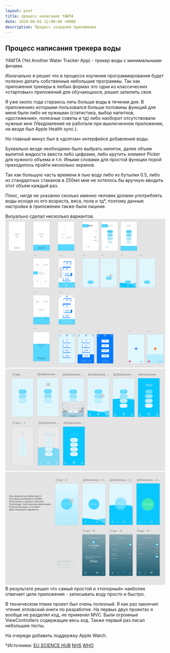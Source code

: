 ```yaml
---
layout: post
title: процесс написания YAWTA
date: 2020-06-01 12:00:00 +0000
description: Процесс создания приложения
---
```


## Процесс написания трекера воды

YAWTA (Yet Another Water Tracker App) - трекер воды с минимальными фичами. 

Изначально я решил что в процессе изучения программирования будет полезно делать собственные небольшие программы. Так как приложения трекеры в любых формах это одни из классических «стартовых» приложений для обучающихся, решил запилить свое. 

Я уже около года стараюсь пить больше воды в течении дня. В приложениях которыми пользовался больше половины функций для меня были либо не нужными (статистика, выбор напитков, «достижения», полезные советы и тд) либо наоборот отсутствовали нужные мне (Уведомления не работали при выключенном приложении, не везде был Apple Health sync.). 

Но главный минус был в «долгом» интерфейсе добавления воды. 

Буквально везде необходимо было выбрать напиток, далее объем выпитой жидкости ввести либо цифрами, либо крутить элемент Picker для нужного объема и т.п. 
Иными словами для простой функции порой приходилось пройти несколько экранов.

Так как большую часть времени я пью воду либо из бутылки 0.5, либо из стандартных стаканов в 250мл мне не хотелось бы  вручную вводить этот объем каждый раз.

Плюс, нигде не указанно сколько именно человек должен употреблять воды исходя из его возраста, веса, пола и тд<span class="ast-pink">*</span>, поэтому данные настройки в приложении также были лишние.

Визуально сделал несколько вариантов. 
![раз](/assets/yawta-process-1.png)  
![два](/assets/yawta-process-2.png)  
![три](/assets/yawta-process-3.png)  
В результате решил что самый простой и «топорный» наиболее отвечает цели приложения - записывать воду просто и быстро. 

В техническом плане проект был очень полезный. Я как раз закончил чтение эпловский книги по разработке. На первых двух проектах я вообще не разделял код, не применял MVC. 
Были огромные ViewControllers содержащие весь код. Также первый раз писал небольшие тесты. 

На очереди добавить поддержку Apple Watch.

<span class="ast-pink">*</span>_Источники:_
[EU SCIENCE HUB](https://ec.europa.eu/jrc/en/health-knowledge-gateway/promotion-prevention/nutrition/water)
[NHS](https://www.nhs.uk/live-well/eat-well/the-eatwell-guide/)
[WHO](https://www.who.int/water_sanitation_health/dwq/nutwaterrequir.pdf)
